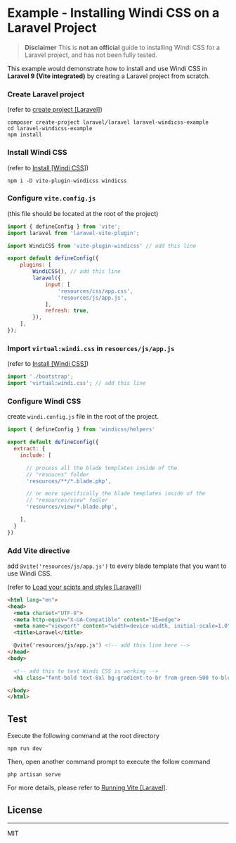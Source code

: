 # Example - Installing Windi CSS on a Laravel Project

> **Disclaimer**
> This is **not an official** guide to installing Windi CSS for a Laravel project, and has not been fully tested.

This example would demonstrate how to install and use Windi CSS in **Laravel 9 (Vite integrated)** by creating a Laravel project from scratch.

### Create Laravel project
(refer to [create project [Laravel]](https://laravel.com/docs/9.x/installation#your-first-laravel-project))
```shell
composer create-project laravel/laravel laravel-windicss-example
cd laravel-windicss-example
npm install
```

### Install Windi CSS
(refer to [Install [Windi CSS]](https://windicss.org/integrations/vite.html#install))
```shell
npm i -D vite-plugin-windicss windicss
```



### Configure `vite.config.js` 
(this file should be located at the root of the project)

```js
import { defineConfig } from 'vite';
import laravel from 'laravel-vite-plugin';

import WindiCSS from 'vite-plugin-windicss' // add this line

export default defineConfig({
    plugins: [
        WindiCSS(), // add this line
        laravel({
            input: [
                'resources/css/app.css', 
                'resources/js/app.js',
            ],
            refresh: true,
        }),
    ],
});
```

### Import `virtual:windi.css` in `resources/js/app.js`
(refer to [Install [Windi CSS]](https://windicss.org/integrations/vite.html#install))
```js
import './bootstrap';
import 'virtual:windi.css'; // add this line
```

### Configure Windi CSS
create `windi.config.js` file in the root of the project.

```js
import { defineConfig } from 'windicss/helpers'

export default defineConfig({
  extract: {
    include: [

      // process all the blade templates inside of the
      // "resouces" folder
      'resources/**/*.blade.php', 

      // or more specifically the blade templates inside of the
      // "resources/view" fodler
      'resources/view/*.blade.php', 

    ],
  }
})
```

### Add Vite directive
add `@vite('resources/js/app.js')` to every blade template that you want to use Windi CSS.

(refer to [Load your scipts and styles [Laravel]](https://laravel.com/docs/9.x/vite#loading-your-scripts-and-styles))

```html
<html lang="en">
<head>
  <meta charset="UTF-8">
  <meta http-equiv="X-UA-Compatible" content="IE=edge">
  <meta name="viewport" content="width=device-width, initial-scale=1.0">
  <title>Laravel</title>

  @vite('resources/js/app.js') <!-- add this line here -->
</head>
<body>

  <!-- add this to test Windi CSS is working -->
  <h1 class="font-bold text-8xl bg-gradient-to-br from-green-500 to-blue-500 bg-clip-text text-transparent">Hello World</h1>

</body>
</html>
```

## Test

Execute the following command at the root directory
```shell
npm run dev
```

Then, open another command prompt to execute the follow command
```shell
php artisan serve
``` 

For more details, please refer to [Running Vite [Laravel]](https://laravel.com/docs/9.x/vite#running-vite).


## License
---
MIT